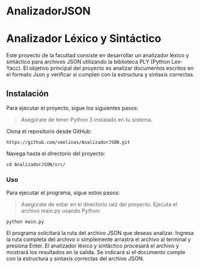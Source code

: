 # AnalizadorJSON

# Analizador Léxico y Sintáctico

Este proyecto de la facultad consiste en desarrollar un analizador léxico y sintáctico para archivos JSON utilizando la biblioteca PLY (Python Lex-Yacc). El objetivo principal del proyecto es analizar documentos escritos en el formato Json y verificar si cumplen con la estructura y sintaxis correctas.

## Instalación

Para ejecutar el proyecto, sigue los siguientes pasos:

> Asegúrate de tener Python 3 instalado en tu sistema.

Clona el repositorio desde GitHub:

```
https://github.com/vmolinas/AnalizadorJSON.git
```

Navega hasta el directorio del proyecto:

```
cd AnalizadorJSON/src/
```

### Uso

Para ejecutar el programa, sigue estos pasos:

> Asegúrate de estar en el directorio raíz del proyecto.
Ejecuta el archivo main.py usando Python:

```
python main.py
```

El programa solicitará la ruta del archivo JSON que deseas analizar. Ingresa la ruta completa del archivo o simplemente arrastra el archivo al terminal y presiona Enter.
El analizador léxico y sintáctico procesará el archivo y mostrará los resultados en la salida. Se indicará si el documento cumple con la estructura y sintaxis correctas del archivo JSON.